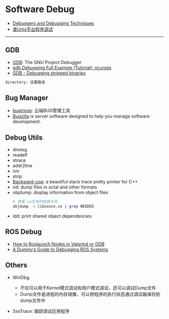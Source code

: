 # Software Debug

* [Debuggers and Debugging Techniques](https://www.cprogramming.com/debugging/)
* [类Unix平台程序调试](https://www.cnblogs.com/gaohongchen01/p/8311732.html)

-----

## GDB
* [GDB](https://www.gnu.org/software/gdb/): The GNU Project Debugger
* [gdb Debugging Full Example (Tutorial): ncurses](http://www.brendangregg.com/blog/2016-08-09/gdb-example-ncurses.html)
* [GDB - Debugging stripped binaries](https://felix.abecassis.me/2012/08/gdb-debugging-stripped-binaries/)

```sh
directory: 设置路径
```


## Bug Manager
* [bugclose](https://www.bugclose.com/): 云端BUG管理工具
* [Bugzilla](https://www.bugzilla.org/) is server software designed to help you manage software development.


## Debug Utils

* dmesg
* readelf
* strace
* addr2line
* nm
* strip
* [Backward-cpp](https://github.com/bombela/backward-cpp): a beautiful stack trace pretty printer for C++
* od: dump files in octal and other formats
* objdump: display information from object files
	```sh
	# 查看.so文件的依赖关系
	objdump -x libxxxxx.so | grep NEEDED
	```
* ldd: print shared object dependencies

## ROS Debug
* [How to Roslaunch Nodes in Valgrind or GDB](http://wiki.ros.org/roslaunch/Tutorials/Roslaunch%20Nodes%20in%20Valgrind%20or%20GDB)
* [A Dummy’s Guide to Debugging ROS Systems](https://bluesat.com.au/a-dummys-guide-to-debugging-ros-systems/)

## Others

* WinDbg
	- 不仅可以用于Kernel模式调试和用户模式调试，还可以调试Dump文件
	- Dump文件是进程的内存镜像，可以把程序的执行状态通过调试器保存到dump文件中

* SxsTrace: 跟踪调试应用程序
